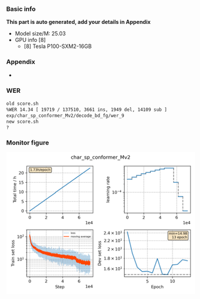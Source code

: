 ### Basic info

**This part is auto generated, add your details in Appendix**

* Model size/M: 25.03
* GPU info \[8\]
  * \[8\] Tesla P100-SXM2-16GB

### Appendix

* 

### WER
```
old score.sh
%WER 14.34 [ 19719 / 137510, 3661 ins, 1949 del, 14109 sub ] exp/char_sp_conformer_Mv2/decode_bd_fg/wer_9
new score.sh
?
```

### Monitor figure
![monitor](./monitor.png)
